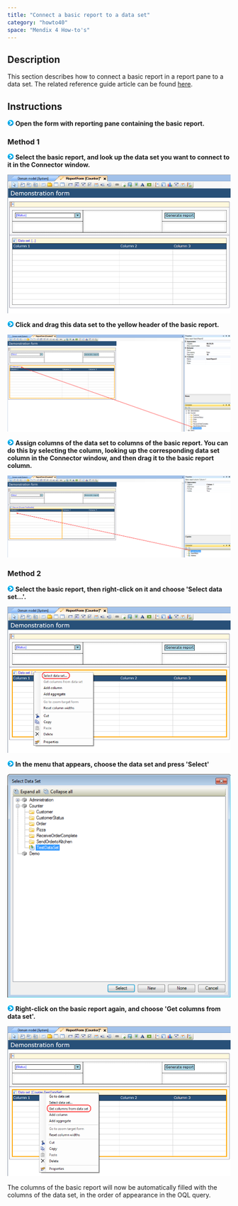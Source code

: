 ```yaml
---
title: "Connect a basic report to a data set"
category: "howto40"
space: "Mendix 4 How-to's"
---
```

## Description

This section describes how to connect a basic report in a report pane to a data set. The related reference guide article can be found [here](https://world.mendix.com/pages/releaseview.action?pageId=12387630).

## Instructions

![](attachments/819203/917932.png) **Open the form with reporting pane containing the basic report.**

### Method 1

![](attachments/819203/917932.png) **Select the basic report, and look up the data set you want to connect to it in the Connector window.**

![](attachments/2621467/2752711.png)

![](attachments/819203/917932.png) **Click and drag this data set to the yellow header of the basic report.**

![](attachments/2621467/2752710.png)

![](attachments/819203/917932.png) **Assign columns of the data set to columns of the basic report. You can do this by selecting the column, looking up the corresponding data set column in the Connector window, and then drag it to the basic report column.**

![](attachments/2621467/2752713.png)

### Method 2

![](attachments/819203/917932.png) **Select the basic report, then right-click on it and choose 'Select data set...'.**

![](attachments/2621467/2752716.png)

![](attachments/819203/917932.png) **In the menu that appears, choose the data set and press 'Select'**

![](attachments/2621467/2752717.png)

![](attachments/819203/917932.png) **Right-click on the basic report again, and choose 'Get columns from data set'.**

![](attachments/2621467/2752712.png)

The columns of the basic report will now be automatically filled with the columns of the data set, in the order of appearance in the OQL query.

